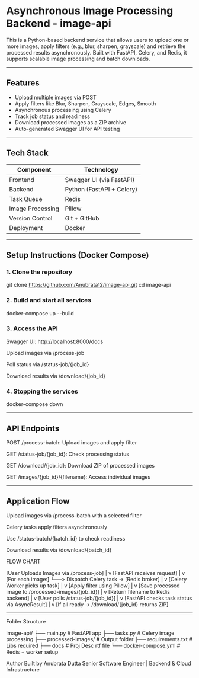 # Asynchronous Image Processing Backend - image-api

This is a Python-based backend service that allows users to upload one or more images, apply filters (e.g., blur, sharpen, grayscale) and retrieve the processed results asynchronously. Built with FastAPI, Celery, and Redis, it supports scalable image processing and batch downloads.

---

## Features

- Upload multiple images via POST
- Apply filters like Blur, Sharpen, Grayscale, Edges, Smooth
- Asynchronous processing using Celery
- Track job status and readiness
- Download processed images as a ZIP archive
- Auto-generated Swagger UI for API testing

---

## Tech Stack

| Component        | Technology                           |
|------------------|--------------------------------------|
| Frontend         | Swagger UI (via FastAPI)             |
| Backend          | Python (FastAPI + Celery)            |
| Task Queue       | Redis                                |
| Image Processing | Pillow                               |
| Version Control  | Git + GitHub                         |
| Deployment       | Docker                               |

---

## Setup Instructions (Docker Compose)

### 1. Clone the repository

git clone https://github.com/Anubrata12/image-api.git
cd image-api

### 2. Build and start all services

docker-compose up --build

### 3. Access the API

Swagger UI: http://localhost:8000/docs

Upload images via /process-job

Poll status via /status-job/{job_id}

Download results via /download/{job_id}

### 4. Stopping the services

docker-compose down

---

## API Endpoints

POST /process-batch: Upload images and apply filter

GET /status-job/{job_id}: Check processing status

GET /download/{job_id}: Download ZIP of processed images

GET /images/{job_id}/{filename}: Access individual images

---

## Application Flow

Upload images via /process-batch with a selected filter

Celery tasks apply filters asynchronously

Use /status-batch/{batch_id} to check readiness

Download results via /download/{batch_id}

FLOW CHART

[User Uploads Images via /process-job]
            |
            v
[FastAPI receives request]
            |
            v
[For each image:]
    └──> Dispatch Celery task → [Redis broker]
            |
            v
[Celery Worker picks up task]
            |
            v
[Apply filter using Pillow]
            |
            v
[Save processed image to /processed-images/{job_id}]
            |
            v
[Return filename to Redis backend]
            |
            v
[User polls /status-job/{job_id}]
            |
            v
[FastAPI checks task status via AsyncResult]
            |
            v
[If all ready → /download/{job_id} returns ZIP]


---

Folder Structure

image-api/
├── main.py              # FastAPI app
├── tasks.py             # Celery image processing
├── processed-images/    # Output folder
├── requirements.txt     # Libs required
├── docs                 # Proj Desc rtf file
└── docker-compose.yml   # Redis + worker setup



Author
Built by Anubrata Dutta Senior Software Engineer | Backend & Cloud Infrastructure


